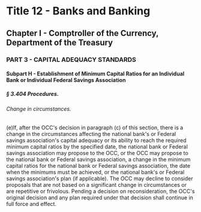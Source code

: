 
# Title 12 - Banks and Banking
## Chapter I - Comptroller of the Currency, Department of the Treasury
### PART 3 - CAPITAL ADEQUACY STANDARDS
#### Subpart H - Establishment of Minimum Capital Ratios for an Individual Bank or Individual Federal Savings Association
##### § 3.404 Procedures.
###### Change in circumstances.

(e)If, after the OCC's decision in paragraph (c) of this section, there is a change in the circumstances affecting the national bank's or Federal savings association's capital adequacy or its ability to reach the required minimum capital ratios by the specified date, the national bank or Federal savings association may propose to the OCC, or the OCC may propose to the national bank or Federal savings association, a change in the minimum capital ratios for the national bank or Federal savings association, the date when the minimums must be achieved, or the national bank's or Federal savings association's plan (if applicable). The OCC may decline to consider proposals that are not based on a significant change in circumstances or are repetitive or frivolous. Pending a decision on reconsideration, the OCC's original decision and any plan required under that decision shall continue in full force and effect.

